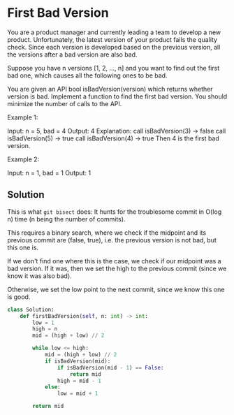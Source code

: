 # First Bad Version

You are a product manager and currently leading a team to develop a new product. Unfortunately, the latest version of your product fails the quality check. Since each version is developed based on the previous version, all the versions after a bad version are also bad.

Suppose you have n versions [1, 2, ..., n] and you want to find out the first bad one, which causes all the following ones to be bad.

You are given an API bool isBadVersion(version) which returns whether version is bad. Implement a function to find the first bad version. You should minimize the number of calls to the API.

Example 1:

Input: n = 5, bad = 4
Output: 4
Explanation:
call isBadVersion(3) -> false
call isBadVersion(5) -> true
call isBadVersion(4) -> true
Then 4 is the first bad version.

Example 2:

Input: n = 1, bad = 1
Output: 1

## Solution

This is what `git bisect` does: It hunts for the troublesome commit in
O(log n) time (n being the number of commits).

This requires a binary search, where we check if the midpoint and its
previous commit are (false, true), i.e. the previous version is not bad,
but this one is.

If we don't find one where this is the case, we check if our midpoint
was a bad version. If it was, then we set the high to the previous
commit (since we know it was also bad).

Otherwise, we set the low point to the next commit, since we know this one
is good.

```py
class Solution:
    def firstBadVersion(self, n: int) -> int:
        low = 1
        high = n
        mid = (high + low) // 2

        while low <= high:
            mid = (high + low) // 2
            if isBadVersion(mid):
                if isBadVersion(mid - 1) == False:
                    return mid
                high = mid - 1
            else:
                low = mid + 1

        return mid
```
